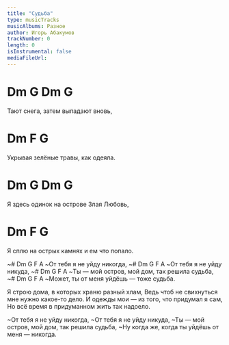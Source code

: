 ```yaml
---
title: "Судьба"
type: musicTracks
musicAlbums: Разное
author: Игорь Абакумов
trackNumber: 0
length: 0
isInstrumental: false
mediaFileUrl: 
---
```


# Dm      G     Dm            G
Тают снега, затем выпадают вновь,
#     Dm           F           G
Укрывая зелёные травы, как одеяла.
#    Dm      G     Dm              G
Я здесь одинок на острове Злая Любовь,
#     Dm              F              G
Я сплю на острых камнях и ем что попало.

~#      Dm G       F       A
~От тебя  я не уйду никогда,
~#      Dm G       F      A
~От тебя  я не уйду никуда,
~#         Dm           G          F        A
~Ты — мой остров, мой дом, так решила судьба,
~#        Dm      G    F    A
~Может, ты от меня уйдёшь — тоже судьба.

Я строю дома, в которых храню разный хлам,
Ведь чтоб не свихнуться мне нужно какое-то дело.
И одежды мои — из того, что придумал я сам,
Но всё время в придуманном жить так надоело.

~От тебя я не уйду никогда,
~От тебя я не уйду никуда,
~Ты — мой остров, мой дом, так решила судьба,
~Ну когда же, когда ты уйдёшь от меня — никогда.

